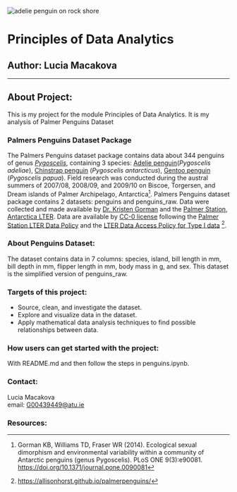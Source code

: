 ![adelie penguin on rock shore](https://images.pexels.com/photos/31308007/pexels-photo-31308007.jpeg)
# Principles of Data Analytics
## Author: Lucia Macakova
---
## About Project:
This is my project for the module Principles of Data Analytics. It is my analysis of Palmer Penguins Dataset

### Palmers Penguins Dataset Package
The Palmers Penguins dataset package contains data about 344 penguins of genus [*Pygoscelis*](https://en.wikipedia.org/wiki/Pygoscelis), containing 3 species: [Adelie penguin](https://birdsoftheworld.org/bow/species/adepen1/cur/introduction)(*Pygoscelis adeliae*), [Chinstrap penguin](https://birdsoftheworld.org/bow/species/chipen2/cur/introduction) (*Pygoscelis antarcticus*), [Gentoo penguin](https://birdsoftheworld.org/bow/species/genpen1/cur/introduction) (*Pygoscelis papua*). Field research was conducted during the austral summers of 2007/08, 2008/09, and 2009/10 on Biscoe, Torgersen, and Dream islands of Palmer Archipelago, Antarctica[^1]. Palmers Penguins dataset package contains 2 datasets: penguins and penguins_raw. Data were collected and made available by [Dr. Kristen Gorman](https://www.uaf.edu/cfos/people/faculty/detail/kristen-gorman.php) and the [Palmer Station, Antarctica LTER](https://pallter.marine.rutgers.edu/). Data are available by [CC-0 license](https://creativecommons.org/public-domain/cc0/) following the [Palmer Station LTER Data Policy](https://pallter.marine.rutgers.edu/data/) and the [LTER Data Access Policy for Type I data](https://lternet.edu/data-access-policy/) [^2].

### About Penguins Dataset: 
The dataset contains data in 7 columns: species, island, bill length in mm, bill depth in mm, flipper length in mm, body mass in g, and sex. This dataset is the simplified version of penguins_raw.

### Targets of this project:
- Source, clean, and investigate the dataset. 
- Explore and visualize data in the dataset.
- Apply mathematical data analysis techniques to find possible relationships between data.

### How users can get started with the project:
With README.md and then follow the steps in penguins.ipynb.

### Contact:
Lucia Macakova\
email: G00439449@atu.ie

### Resources:
[^1]:  Gorman KB, Williams TD, Fraser WR (2014). Ecological sexual dimorphism and environmental variability within a community of Antarctic penguins (genus Pygoscelis). PLoS ONE 9(3):e90081. https://doi.org/10.1371/journal.pone.0090081
[^2]:  https://allisonhorst.github.io/palmerpenguins/



